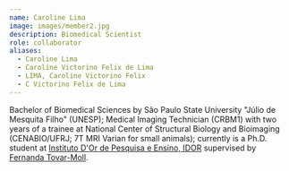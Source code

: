 ```yaml
---
name: Caroline Lima
image: images/member2.jpg
description: Biomedical Scientist
role: collaborator
aliases:
  - Caroline Lima
  - Caroline Victorino Felix de Lima
  - LIMA, Caroline Victorino Felix
  - C Victorino Felix de Lima
---
```


Bachelor of Biomedical Sciences by São Paulo State University "Júlio de Mesquita Filho" (UNESP); Medical Imaging Technician (CRBM1) with two years of a trainee at National Center of Structural Biology and Bioimaging (CENABIO/UFRJ; 7T MRI Varian for small animals); currently is a Ph.D. student at [Instituto D'Or de Pesquisa e Ensino, IDOR](https://www.rededorsaoluiz.com.br/instituto/idor) supervised by [Fernanda Tovar-Moll](https://www.tovar-moll.com/).

